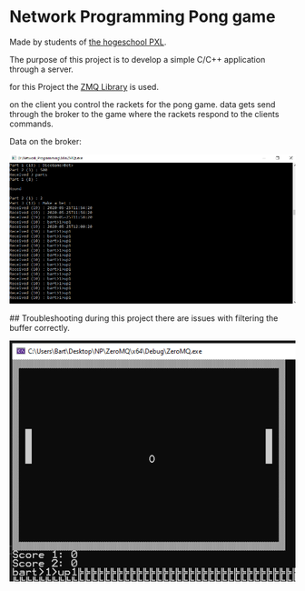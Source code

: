 # Network Programming Pong game 
Made by students of [the hogeschool PXL](https://www.pxl.be).

The purpose of this project is to develop a simple C/C++ application through a server.

for this Project the [ZMQ Library](https://zeromq.org/languages/cplusplus/) is used.

on the client you control the rackets for the pong game. data gets send through the broker to the game where the rackets respond to the clients commands.

Data on the broker:

<p align="center"><img src="broker.png"></p>
## Troubleshooting
during this project there are issues with filtering the buffer correctly.

<p align="center"><img src="buffer.png"></p>

